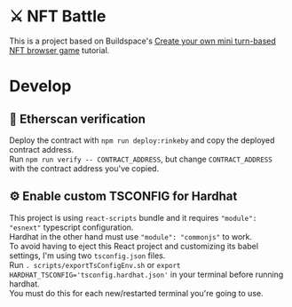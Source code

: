# ⚔️ NFT Battle

This is a project based on Buildspace's [Create your own mini turn-based NFT browser game](https://app.buildspace.so/projects/CO5cc2751b-e878-41c4-99fa-a614dc910ee9) tutorial.

# Develop

## 🔎 Etherscan verification

Deploy the contract with `npm run deploy:rinkeby` and copy the deployed contract address.  
Run `npm run verify -- CONTRACT_ADDRESS`, but change `CONTRACT_ADDRESS` with the contract address you've copied.

## ⚙️ Enable custom TSCONFIG for Hardhat

This project is using `react-scripts` bundle and it requires `"module": "esnext"` typescript configuration.  
Hardhat in the other hand must use `"module": "commonjs"` to work.  
To avoid having to eject this React project and customizing its babel settings, I'm using two `tsconfig.json` files.  
Run `. scripts/exportTsConfigEnv.sh` or `export HARDHAT_TSCONFIG='tsconfig.hardhat.json'` in your terminal before running hardhat.  
You must do this for each new/restarted terminal you're going to use.  
